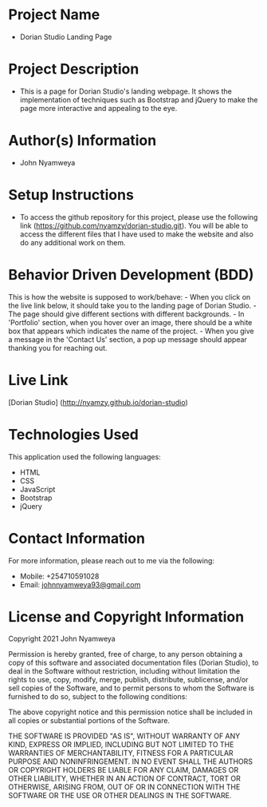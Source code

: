 # Project Name
  - Dorian Studio Landing Page

# Project Description
  - This is a page for Dorian Studio's landing webpage. It shows the implementation of techniques such as Bootstrap and jQuery to make the page more interactive and appealing to the eye.

# Author(s) Information
  - John Nyamweya

# Setup Instructions
  - To access the github repository for this project, please use the following link (https://github.com/nyamzy/dorian-studio.git). You will be able to access the different files that I have used to make the website and also do any additional work on them.

# Behavior Driven Development (BDD)
  This is how the website is supposed to work/behave:
    - When you click on the live link below, it should take you to the landing page of Dorian Studio.
    - The page should give different sections with different backgrounds.
    - In 'Portfolio' section, when you hover over an image, there should be a white box that appears which indicates the name of the project.
    - When you give a message in the 'Contact Us' section, a pop up message should appear thanking you for reaching out.

# Live Link
  [Dorian Studio] (http://nyamzy.github.io/dorian-studio)

# Technologies Used
  This application used the following languages:
  - HTML
  - CSS
  - JavaScript
  - Bootstrap
  - jQuery

# Contact Information
  For more information, please reach out to me via the following:
  - Mobile: +254710591028
  - Email: johnnyamweya93@gmail.com

# License and Copyright Information
  Copyright 2021 John Nyamweya

  Permission is hereby granted, free of charge, to any person obtaining a copy of this software and associated documentation files (Dorian Studio), to deal in the Software without restriction, including without limitation the rights to use, copy, modify, merge, publish, distribute, sublicense, and/or sell copies of the Software, and to permit persons to whom the Software is furnished to do so, subject to the following conditions:

  The above copyright notice and this permission notice shall be included in all copies or substantial portions of the Software.

  THE SOFTWARE IS PROVIDED "AS IS", WITHOUT WARRANTY OF ANY KIND, EXPRESS OR IMPLIED, INCLUDING BUT NOT LIMITED TO THE WARRANTIES OF MERCHANTABILITY, FITNESS FOR A PARTICULAR PURPOSE AND NONINFRINGEMENT. IN NO EVENT SHALL THE AUTHORS OR COPYRIGHT HOLDERS BE LIABLE FOR ANY CLAIM, DAMAGES OR OTHER LIABILITY, WHETHER IN AN ACTION OF CONTRACT, TORT OR OTHERWISE, ARISING FROM, OUT OF OR IN CONNECTION WITH THE SOFTWARE OR THE USE OR OTHER DEALINGS IN THE SOFTWARE.
